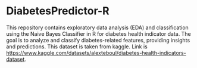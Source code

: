 # DiabetesPredictor-R
This repository contains exploratory data analysis (EDA) and classification using the Naive Bayes Classifier in R for diabetes health indicator data. The goal is to analyze and classify diabetes-related features, providing insights and predictions.
This dataset is taken from kaggle. Link is https://www.kaggle.com/datasets/alexteboul/diabetes-health-indicators-dataset.
